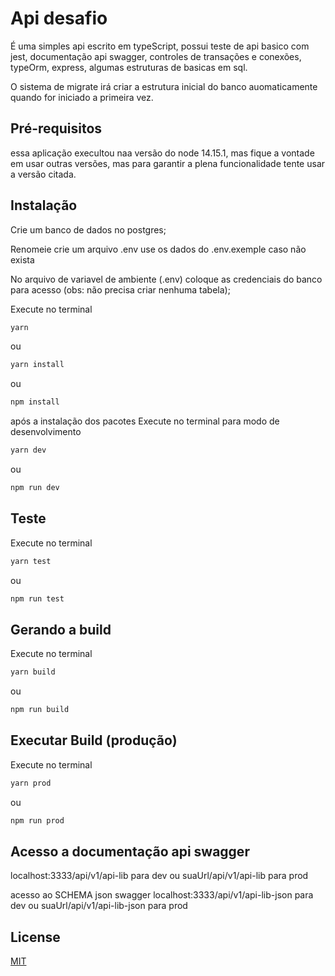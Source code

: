 # Api desafio

É uma simples api escrito em typeScript, possui teste de api basico com jest, documentação api swagger,
controles de transações e conexões, typeOrm, express, algumas estruturas de basicas em sql.


O sistema de migrate irá criar a estrutura inicial do banco auomaticamente quando for iniciado a primeira vez.

## Pré-requisitos
  essa aplicação execultou naa versão do node 14.15.1, mas fique a vontade em usar outras versões, mas para garantir a plena funcionalidade tente usar a versão citada.
## Instalação

  Crie um banco de dados no postgres;

  Renomeie crie um arquivo .env use os dados do .env.exemple caso não exista

  No arquivo de variavel de ambiente (.env) coloque as credenciais do banco para acesso (obs: não precisa criar nenhuma tabela);

  Execute no terminal
  ```bash
  yarn 
  ```
  ou
  ```bash
  yarn install
  ```
  ou
  ```bash
  npm install
  ```
  após a instalação dos pacotes 
  Execute no terminal para modo de desenvolvimento
  ```bash
  yarn dev
  ```
  ou 
  ```bash
  npm run dev
  ```
  ## Teste
  Execute no terminal
  ```bash
  yarn test
  ```
  ou 
  ```bash
  npm run test
  ```
  ## Gerando a build
  Execute no terminal
  ```bash
  yarn build
  ```
  ou
  ```bash
  npm run build
  ```
  ## Executar Build (produção)
  Execute no terminal
  ```bash
  yarn prod
  ```
  ou 
  ```bash
  npm run prod
  ```
## Acesso a documentação api swagger
  localhost:3333/api/v1/api-lib para dev
  ou
  suaUrl/api/v1/api-lib para prod

  acesso ao SCHEMA json swagger 
   localhost:3333/api/v1/api-lib-json para dev 
   ou
  suaUrl/api/v1/api-lib-json para prod

## License
[MIT](https://choosealicense.com/licenses/mit/)
